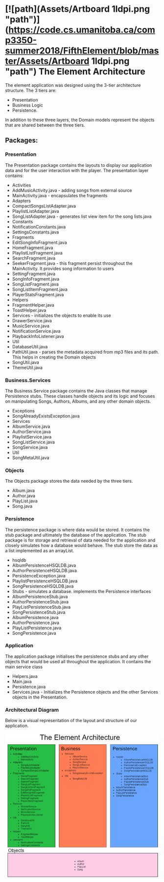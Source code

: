 # [![path](Assets/Artboard 1ldpi.png "path")](https://code.cs.umanitoba.ca/comp3350-summer2018/FifthElement/blob/master/Assets/Artboard 1ldpi.png "path") The Element Architecture 


The element application was designed using the 3-tier architecture structure. 
The 3 tiers are: 
* Presentation
* Business Logic
* Persistence. 

In addition to these three layers, the Domain models represent the objects that are shared between the three tiers. 

## Packages:
### Presentation
The Presentation package contains the layouts to display our application data and for the user interaction with the player. The presentation layer contains:
* Activities
 * AddMusicActivity.java - adding songs from external source
 * MainActivity.java - encapsulates the fragments
* Adapters
 * CompactSongsListAdapter.java
 * PlaylistListAdapter.java
 * SongListAdapter.java - generates list view item for the song lists.java
* Constants
 * NotificationConstants.java
 * SettingsConstants.java
* Fragments
 * EditSongInfoFragment.java
 * HomeFragment.java
 * PlaylistListFragment.java
 * SearchFragment.java
 * SeekerFragment.java - this fragment persist throughout the MainActivity.  It provides song      information to users
 * SettingFragment.java
 * SongInfoFragment.java
 * SongListFragment.java
 * SongListItemFragment.java
 * PlayerStatsFragment.java
* Helpers
 * FragmentHelper.java
 * ToastHelper.java
* Services - initializes the objects to enable its use
 * DrawerService.java
 * MusicService.java
 * NotificationService.java
 * PlaybackInfoListener.java
* Util
 * DatabaseUtil.java
 * PathUtil.java - parses the metadata acquired from mp3 files and its path. This helps in creating the Domain objects
 * SongUtil.java
 * ThemeUtil.java


### Business.Services
The Business.Service package contains the Java classes that manage Persistence stubs. These classes handle objects and its logic and focuses on manipulating Songs, Authors, Albums, and any other domain objects.
- Exceptions
 - SongAlreadyExistsException.java
- Services
 - AlbumService.java
 - AuthorService.java
 - PlaylistService.java
 - SongListService.java
 - SongService.java
- Util
 - SongMetaUtil.java

### Objects
The Objects package  stores the data needed by the three tiers. 
- Album.java
- Author.java
- PlayList.java
- Song.java

### Persistence
The persistence package is where data would be stored. It contains the stub package and ultimately the database of the application. The stub package is for storage and retrieval of data needed for the application and closely simulates how a database would behave. The stub store the data as a list implemented as an arrayList.
- hsqldb
 - AlbumPersistenceHSQLDB.java
 - AuthorPersistenceHSQLDB.java
 - PersistenceException.java
 - PlaylistPersistenceHSQLDB.java
 - SongPersistenceHSQLDB.java
- Stubs - simulates a database. implements the Persistence interfaces
 - AlbumPersistenceStub.java
 - AuthorPersistenceStub.java
 - PlayListPersistenceStub.java
 - SongPersistenceStub.java
- AlbumPersistence.java
- AuthorPersistence.java
- PlayListPersistence.java
- SongPersistence.java


### Application
The application package initialises the persistence stubs and any other objects that would be used all throughout the application. It contains the main service class
- Helpers.java
- Main.java
- Persistence.java
- Services.java - Initializes the Persistence objects and the other Services objects in the Presentation.

### Architectural Diagram 
Below is a visual representation of the layout and structure of our application.

[![path](Assets/architecture.png "path")](https://code.cs.umanitoba.ca/comp3350-summer2018/FifthElement/blob/master/Assets/architecture.png "path")
